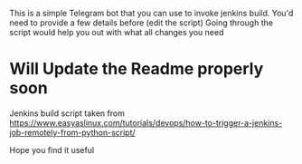 This is a simple Telegram bot that you can use to invoke jenkins build.
You'd need to provide a few details before (edit the script)
Going through the script would help you out with what all changes you need

# Will Update the Readme properly soon

Jenkins build script taken from https://www.easyaslinux.com/tutorials/devops/how-to-trigger-a-jenkins-job-remotely-from-python-script/

Hope you find it useful
